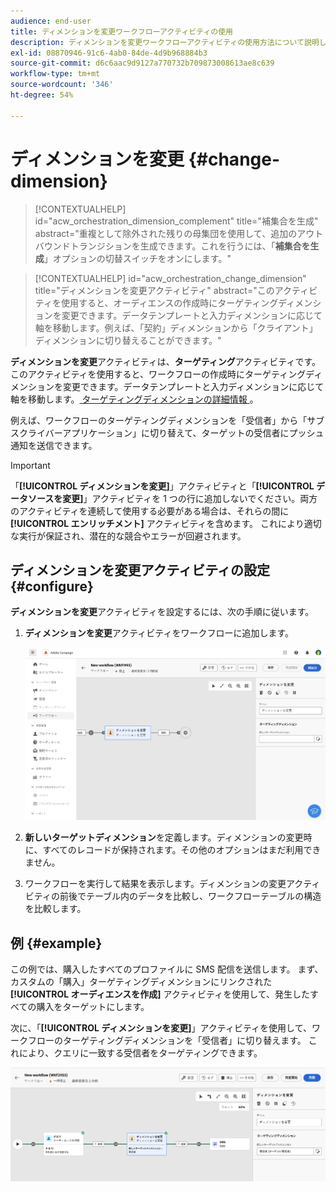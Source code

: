 ```yaml
---
audience: end-user
title: ディメンションを変更ワークフローアクティビティの使用
description: ディメンションを変更ワークフローアクティビティの使用方法について説明します
exl-id: 08870946-91c6-4ab0-84de-4d9b968884b3
source-git-commit: d6c6aac9d9127a770732b709873008613ae8c639
workflow-type: tm+mt
source-wordcount: '346'
ht-degree: 54%

---
```


# ディメンションを変更 {#change-dimension}

>[!CONTEXTUALHELP]
>id="acw_orchestration_dimension_complement"
>title="補集合を生成"
>abstract="重複として除外された残りの母集団を使用して、追加のアウトバウンドトランジションを生成できます。これを行うには、「**補集合を生成**」オプションの切替スイッチをオンにします。"

>[!CONTEXTUALHELP]
>id="acw_orchestration_change_dimension"
>title="ディメンションを変更アクティビティ"
>abstract="このアクティビティを使用すると、オーディエンスの作成時にターゲティングディメンションを変更できます。データテンプレートと入力ディメンションに応じて軸を移動します。例えば、「契約」ディメンションから「クライアント」ディメンションに切り替えることができます。"

**ディメンションを変更**&#x200B;アクティビティは、**ターゲティング**&#x200B;アクティビティです。このアクティビティを使用すると、ワークフローの作成時にターゲティングディメンションを変更できます。データテンプレートと入力ディメンションに応じて軸を移動します。[ ターゲティングディメンションの詳細情報 ](../../audience/about-recipients.md#targeting-dimensions)。

例えば、ワークフローのターゲティングディメンションを「受信者」から「サブスクライバーアプリケーション」に切り替えて、ターゲットの受信者にプッシュ通知を送信できます。

>[!IMPORTANT]
>
>「**[!UICONTROL ディメンションを変更]**」アクティビティと「**[!UICONTROL データソースを変更]**」アクティビティを 1 つの行に追加しないでください。両方のアクティビティを連続して使用する必要がある場合は、それらの間に **[!UICONTROL エンリッチメント]** アクティビティを含めます。 これにより適切な実行が保証され、潜在的な競合やエラーが回避されます。

## ディメンションを変更アクティビティの設定 {#configure}

**ディメンションを変更**&#x200B;アクティビティを設定するには、次の手順に従います。

1. **ディメンションを変更**&#x200B;アクティビティをワークフローに追加します。

   ![ ワークフローに追加された「ディメンションを変更」アクティビティを示すスクリーンショット ](../assets/workflow-change-dimension.png)

1. **新しいターゲットディメンション**&#x200B;を定義します。ディメンションの変更時に、すべてのレコードが保持されます。その他のオプションはまだ利用できません。

1. ワークフローを実行して結果を表示します。ディメンションの変更アクティビティの前後でテーブル内のデータを比較し、ワークフローテーブルの構造を比較します。

## 例 {#example}

この例では、購入したすべてのプロファイルに SMS 配信を送信します。 まず、カスタムの「購入」ターゲティングディメンションにリンクされた **[!UICONTROL オーディエンスを作成]** アクティビティを使用して、発生したすべての購入をターゲットにします。

次に、「**[!UICONTROL ディメンションを変更]**」アクティビティを使用して、ワークフローのターゲティングディメンションを「受信者」に切り替えます。 これにより、クエリに一致する受信者をターゲティングできます。

![ ワークフローで使用される「ディメンションを変更」アクティビティの例を示すスクリーンショット ](../assets/workflow-change-dimension-example.png)